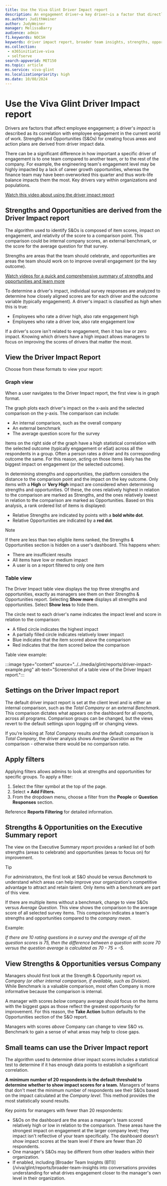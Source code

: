 ```yaml
---
title: Use the Viva Glint Driver Impact report
description: An engagement driver—a key driver—is a factor that directly correlates to an organization's employees' happiness at work. 
ms.author: JudithWeiner
author: JudyWeiner
manager: MelissaBarry
audience: admin
f1.keywords: NOCSH
keywords: driver impact report, broader team insights, strengths, opportunities, key drivers, graph view, table view, executive summary report
ms.collection: 
 - m365initiative-viva
 - selfserve
search-appverid: MET150
ms.topic: article
ms.service: viva-glint
ms.localizationpriority: high
ms.date: 10/08/2024
---
```


# Use the Viva Glint Driver Impact report

Drivers are factors that affect employee engagement; a driver's *impact* is described as its correlation with employee engagement in the current world of work. Strengths and Opportunities (S&Os) for creating focus areas and action plans are derived from driver impact data.

There can be a significant difference in how important a specific driver of engagement is to one team compared to another team, or to the rest of the company. For example, the engineering team's engagement level may be highly impacted by a lack of career growth opportunities, whereas the finance team may have been overworked this quarter and thus work-life balance impacts them the most. Key drivers vary within organizations and populations.

[Watch this video about using the driver impact report](https://www.microsoft.com/en-us/videoplayer/embed?partnerName=learn&powerCmsVideoId=RW1dOXU)

## Strengths and Opportunities are derived from the Driver Impact report

The algorithm used to identify S&Os is composed of item scores, impact on engagement, and relativity of the score to a comparison point. This comparison could be internal company scores, an external benchmark, or the score for the average question for that survey.

Strengths are areas that the team should celebrate, and opportunities are areas the team should work on to improve overall engagement (or the key outcome).

[Watch videos for a quick and comprehensive summary of strengths and opportunities and learn more](/viva/glint/reports/act-strengths-opportunities)

To determine a driver's impact, individual survey responses are analyzed to determine how closely aligned scores are for each driver and the outcome variable (typically engagement). A driver's impact is classified as *high* when this is true:

- Employees who rate a driver high, also rate engagement high
- Employees who rate a driver low, also rate engagement low

If a driver's score isn't related to engagement, then it has low or zero impact. Knowing which drivers have a high impact allows managers to focus on improving the scores of drivers that matter the most.

## View the Driver Impact Report

Choose from these formats to view your report:

### Graph view

When a user navigates to the Driver Impact report, the first view is in graph format.

The graph plots each driver's impact on the x-axis and the selected comparison on the y-axis. The comparison can include:

- An internal comparison, such as the overall company
- An external benchmark
- The average question score for the survey

Items on the right side of the graph have a high statistical correlation with the selected outcome (typically engagement or eSat) across all the respondents in a group. Often a person rates a driver and its corresponding outcome the same. For this reason, acting on those items likely has the biggest impact on engagement (or the selected outcome).

In determining strengths and opportunities, the platform considers the distance to the comparison point and the impact on the key outcome. Only items with a **High** or **Very High** impact are considered when determining strengths and opportunities. Of these, the ones relatively highest in relation to the comparison are marked as Strengths, and the ones relatively lowest in relation to the comparison are marked as Opportunities. Based on this analysis, a rank ordered list of items is displayed:

- Relative Strengths are indicated by points with a **bold white dot**.
- Relative Opportunities are indicated by a **red dot**.

> [!NOTE]
> If there are less than two eligible items ranked, the Strengths & Opportunities section is hidden on a user's dashboard. This happens when:
> - There are insufficient results
> - All items have low or medium impact
> - A user is on a report filtered to only one item

### Table view

The Driver Impact table view displays the top three strengths and opportunities, exactly as managers see them on their Strengths & Opportunities report. Selecting  **Show more** displays all strengths and opportunities. Select **Show less** to hide them.

The circle next to each driver's name indicates the impact level and score in relation to the comparison:

- A filled circle indicates the highest impact
- A partially filled circle indicates relatively lower impact
- Blue indicates that the item scored above the comparison
- Red indicates that the item scored below the comparison

 Table view example:

 :::image type="content" source="../../media/glint/reports/driver-impact-example.png" alt-text="Screenshot of a table view of the Driver Impact report.":::

## Settings on the Driver Impact report

The default driver impact report is set at the client level and is either an internal comparison, such as the *Total Company* or an external *Benchmark*. This comparison dictates what appears on the dashboard for all reports, across all programs. Comparison groups can be changed, but the views revert to the default settings upon logging off or changing views.

If you're looking at *Total Company* results *and* the default comparison is *Total Company*, the driver analysis shows *Average Question* as the comparison - otherwise there would be no comparison ratio.

## Apply filters

Applying filters allows admins to look at strengths and opportunities for specific groups. To apply a filter:

1. Select the filter symbol at the top of the page.
2. Select  **+ Add Filters.**
3. From the dropdown menu, choose a filter from the **People** or **Question Responses** section.

Reference **Reports Filtering** for detailed information.

## Strengths & Opportunities on the Executive Summary report

The view on the Executive Summary report provides a ranked list of both strengths (areas to celebrate) and opportunities (areas to focus on) for improvement.

>[!TIP]
> For administrators, the first look at S&O should be versus *Benchmark* to understand which areas can help improve your organization's competitive advantage to attract and retain talent. Only items with a benchmark are part of this view.
>
>If there are multiple items without a benchmark, change to view S&Os versus *Average Question*. This view shows the comparison to the average score of all selected survey items. This comparison indicates a team's strengths and opportunities compared to the *company mean*.
>
>Example:
>
>*If there are 10 rating questions in a survey and the average of all the question scores is 75, then the difference between a question with score 70 versus the question average is calculated as 70 - 75 = -5.*

## View Strengths & Opportunities versus Company

Managers should first look at the Strength & Opportunity report *vs. Company (or other internal comparison, if available, such as Division)*. While Benchmark is a valuable comparison, most often Company is more informative because the comparison is internal.

A manager with scores *below* company average should focus on the items with the biggest gaps as those reflect the greatest opportunity for improvement. For this reason, the **Take Action** button defaults to the Opportunities section of the S&O report.

Managers with scores *above* Company can change to view S&O vs. Benchmark to gain a sense of what areas may help to close gaps.

## Small teams can use the Driver Impact report

The algorithm used to determine driver impact scores includes a statistical test to determine if it has enough data points to establish a significant correlation. 

**A minimum number of 20 respondents is the default threshold to determine whether to show impact scores for a team.** Managers of teams that don't meet the minimum number of respondents see their S&Os based on the impact calculated at the *Company level*. This method provides the most statistically sound results.

Key points for managers with fewer than 20 respondents:

- S&Os on the dashboard are the areas a manager's team scored relatively high or low in relation to the comparison. These areas have the strongest impact on engagement at the larger company level; they impact isn't reflective of your team specifically. The dashboard doesn't show impact scores at the team level if there are fewer than 20 respondents.
- One manager's S&Os may be different from other leaders within their organization.
- If enabled, including [Broader Team Insights (BTI)](/viva/glint/reports/broader-team-insights into conversations provides understanding for what drives engagement closer to the manager's own level in their organization.

